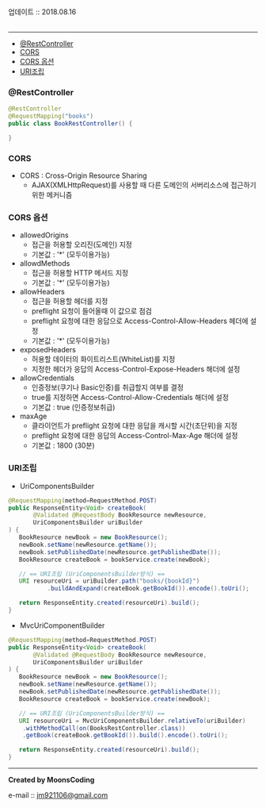 
<div class="pull-right">  업데이트 :: 2018.08.16 </div><br>

---

<!-- @import "[TOC]" {cmd="toc" depthFrom=1 depthTo=6 orderedList=false} -->
<!-- code_chunk_output -->

* [@RestController](#restcontroller)
* [CORS](#cors)
* [CORS 옵션](#cors-옵션)
* [URI조립](#uri조립)

<!-- /code_chunk_output -->

### @RestController

```java
@RestController
@RequestMapping("books")
public class BookRestController() {

}
```

### CORS

- CORS : Cross-Origin Resource Sharing
  - AJAX(XMLHttpRequest)를 사용할 때 다른 도메인의 서버리소스에 접근하기 위한 메커니즘

### CORS 옵션

- allowedOrigins
  - 접근을 허용할 오리진(도메인) 지정
  - 기본값 : '\*' (모두이용가능)
- allowdMethods
  - 접근을 허용할 HTTP 메서드 지정
  - 기본값 : '\*' (모두이용가능)
- allowHeaders
  - 접근을 허용할 헤더를 지정
  - preflight 요청이 들어올때 이 값으로 점검
  - preflight 요청에 대한 응답으로 Access-Control-Allow-Headers 헤더에 설정
  - 기본값 : '\*' (모두이용가능)
- exposedHeaders
  - 허용할 데이터의 화이트리스트(WhiteList)를 지정
  - 지정한 헤더가 응답의 Access-Control-Expose-Headers 해더에 설정
- allowCredentials
  - 인증정보(쿠기나 Basic인증)를 취급할지 여부를 결정
  - true를 지정하면 Access-Control-Allow-Credentials 해더에 설정
  - 기본값 : true (인증정보취급)
- maxAge
  - 클라이언트가 preflight 요청에 대한 응답을 캐시할 시간(초단위)을 지정
  - preflight 요청에 대한 응답의 Access-Control-Max-Age 해더에 설정
  - 기본값 : 1800 (30분)

### URI조립

- UriComponentsBuilder

```java
@RequestMapping(method=RequestMethod.POST)
public ResponseEntity<Void> createBook(
       @Validated @RequestBody BookResource newResource,
       UriComponentsBuilder uriBuilder
) {
   BookResource newBook = new BookResource();
   newBook.setName(newResource.getName());
   newBook.setPublishedDate(newResource.getPublishedDate());
   BookResource createBook = bookService.create(newBook);

   // == URI조립 (UriComponentsBuilder방식) ==
   URI resourceUri = uriBuilder.path("books/{bookId}")
           .buildAndExpand(createBook.getBookId()).encode().toUri();

   return ResponseEntity.created(resourceUri).build();
}
```

- MvcUriComponentBuilder


```java
@RequestMapping(method=RequestMethod.POST)
public ResponseEntity<Void> createBook(
       @Validated @RequestBody BookResource newResource,
       UriComponentsBuilder uriBuilder
) {
   BookResource newBook = new BookResource();
   newBook.setName(newResource.getName());
   newBook.setPublishedDate(newResource.getPublishedDate());
   BookResource createBook = bookService.create(newBook);

   // == URI조립 (UriComponentsBuilder방식) ==
   URI resourceUri = MvcUriComponentsBuilder.relativeTo(uriBuilder)
    .withMethodCall(on(BooksRestController.class))
    .getBook(createBook.getBookId()).build().encode().toUri();

   return ResponseEntity.created(resourceUri).build();
}
```

---

**Created by MoonsCoding**

e-mail :: jm921106@gmail.com
